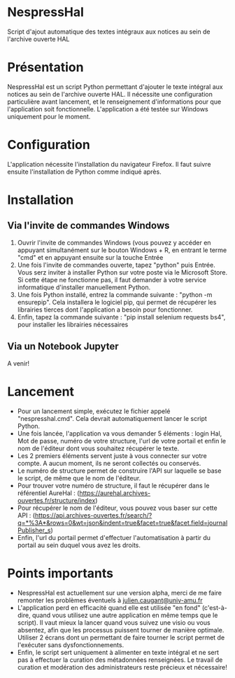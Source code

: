 # NespressHal
Script d'ajout automatique des textes intégraux aux notices au sein de l'archive ouverte HAL

# Présentation
NespressHal est un script Python permettant d'ajouter le texte intégral aux notices au sein de l'archive ouverte HAL.
Il nécessite une configuration particulière avant lancement, et le renseignement d'informations pour que l'application soit fonctionnelle.
L'application a été testée sur Windows uniquement pour le moment.

# Configuration
L'application nécessite l'installation du navigateur Firefox. 
Il faut suivre ensuite l'installation de Python comme indiqué après.

# Installation
## Via l'invite de commandes Windows
1) Ouvrir l'invite de commandes Windows (vous pouvez y accéder en appuyant simultanément sur le bouton Windows + R, en entrant le terme "cmd" et en appuyant ensuite sur la touche Entrée
2) Une fois l'invite de commandes ouverte, tapez "python" puis Entrée. Vous serz inviter à installer Python sur votre poste via le Microsoft Store. Si cette étape ne fonctionne pas, il faut demander à votre service informatique d'installer manuellement Python.
3) Une fois Python installé, entrez la commande suivante : "python -m ensurepip". Cela installera le logiciel pip, qui permet de récupérer les librairies tierces dont l'application a besoin pour fonctionner.
4) Enfin, tapez la commande suivante : "pip install selenium requests bs4", pour installer les librairies nécessaires

## Via un Notebook Jupyter
A venir!

# Lancement
- Pour un lancement simple, exécutez le fichier appelé "nespresshal.cmd". Cela devrait automatiquement lancer le script Python.
- Une fois lancée, l'application va vous demander 5 éléments : login Hal, Mot de passe, numéro de votre structure, l'url de votre portail et enfin le nom de l'éditeur dont vous souhaitez récupérer le texte.
- Les 2 premiers éléments servent juste à vous connecter sur votre compte. A aucun moment, ils ne seront collectés ou conservés.
- Le numéro de structure permet de construire l'API sur laquelle se base le script, de même que le nom de l'éditeur.
- Pour trouver votre numéro de structure, il faut le récupérer dans le référentiel AureHal : (https://aurehal.archives-ouvertes.fr/structure/index)
- Pour récupérer le nom de l'éditeur, vous pouvez vous baser sur cette API : (https://api.archives-ouvertes.fr/search/?q=*%3A*&rows=0&wt=json&indent=true&facet=true&facet.field=journalPublisher_s)
- Enfin, l'url du portail permet d'effectuer l'automatisation à partir du portail au sein duquel vous avez les droits.

# Points importants
- NespressHal est actuellement sur une version alpha, merci de me faire remonter les problèmes éventuels à julien.caugant@univ-amu.fr
- L'application perd en efficacité quand elle est utilisée "en fond" (c'est-à-dire, quand vous utilisez une autre application en même temps que le script). Il vaut mieux la lancer quand vous suivez une visio ou vous absentez, afin que les processus puissent tourner de manière optimale. Utiliser 2 écrans dont un permettant de faire tourner le script permet de l'exécuter sans dysfonctionnements.
- Enfin, le script sert uniquement à alimenter en texte intégral et ne sert pas à effectuer la curation des métadonnées renseignées. Le travail de curation et modération des administrateurs reste précieux et nécessaire!


